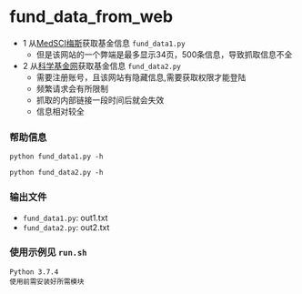 # fund_data_from_web

- 1 从[MedSCI梅斯](https://www.medsci.cn/sci/nsfc.do?page=1&sort_type=3)获取基金信息 ```fund_data1.py```
  - 但是该网站的一个弊端是最多显示34页，500条信息，导致抓取信息不全 
- 2 从[科学基金网](http://fund.sciencenet.cn)获取基金信息 ```fund_data2.py```
  - 需要注册账号，且该网站有隐藏信息,需要获取权限才能登陆
  - 频繁请求会有所限制
  - 抓取的内部链接一段时间后就会失效
  - 信息相对较全

### 帮助信息
```
python fund_data1.py -h
```

```
python fund_data2.py -h
```

### 输出文件
- ```fund_data1.py```: out1.txt
- ```fund_data2.py```: out2.txt

### 使用示例见 ```run.sh```
```
Python 3.7.4 
使用前需安装好所需模块
```
